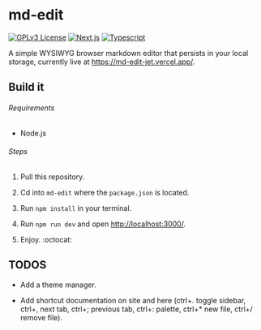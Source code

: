 # md-edit

[![GPLv3 License](https://img.shields.io/badge/%20License-GPL%20v3-yellow?style=flat-square&labelColor=black)](https://opensource.org/licenses/)
[![Next.js](https://img.shields.io/static/v1?label=&message=Next.js&color=red&style=flat-square&logo=next.js&logoColor=white&logoWidth=15&labelColor=&link=)](https://github.com/pallets/flask)
[![Typescript](https://img.shields.io/static/v1?label=&message=Typescript&color=blue&style=flat-square&logo=typescript&logoColor=white&logoWidth=15&labelColor=&link=)](https://github.com/pallets/flask)

A simple WYSIWYG browser markdown editor that persists in your local storage, currently live at <https://md-edit-jet.vercel.app/>.

## Build it

###### Requirements

* Node.js

###### Steps

1. Pull this repository.

1. Cd into `md-edit` where the `package.json` is located.

1. Run `npm install` in your terminal.

1. Run `npm run dev` and open <http://localhost:3000/>.

1. Enjoy.  :octocat:

## TODOS

* Add a theme manager.

* Add shortcut documentation on site and here (ctrl+. toggle sidebar, ctrl+, next tab, ctrl+; previous tab, ctrl+: palette, ctrl+* new file, ctrl+/ remove file).
